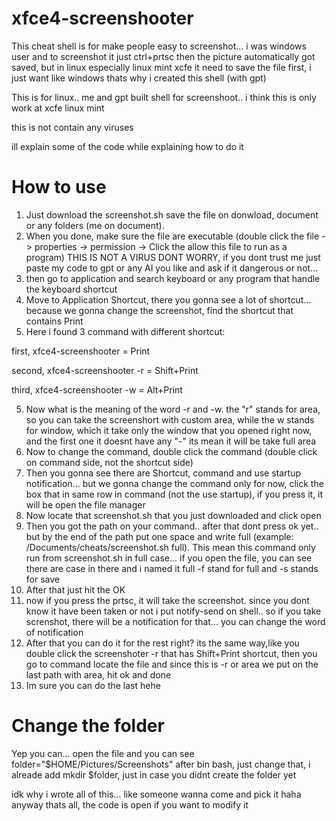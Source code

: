 # xfce4-screenshooter
This cheat shell is for make people easy to screenshot... i was windows user and to screenshot it just ctrl+prtsc then the picture automatically got saved, but in linux especially linux mint xcfe it need to save the file first, i just want like windows thats why i created this shell (with gpt)

This is for linux.. me and gpt built shell for screenshoot.. i think this is only work at xcfe linux mint

this is not contain any viruses

ill explain some of the code while explaining how to do it

# How to use 
1. Just download the screenshot.sh save the file on donwload, document or any folders (me on document).
2. When you done, make sure the file are executable (double click the file -> properties -> permission -> Click the allow this file to run as a program) THIS IS NOT A VIRUS DONT WORRY, if you dont trust me just paste my code to gpt or any AI you like and ask if it dangerous or not...
3. then go to application and search keyboard or any program that handle the keyboard shortcut
4. Move to Application Shortcut, there you gonna see a lot of shortcut... because we gonna change the screenshot, find the shortcut that contains Print
5. Here i found 3 command with different shortcut:

  first, xfce4-screenshooter = Print
  
  second, xfce4-screenshooter -r  = Shift+Print
  
  third, xfce4-screenshooter -w = Alt+Print

5. Now what is the meaning of the word -r and -w. the "r" stands for area, so you can take the screenshort with custom area, while the w stands for window, which it take only the window that you opened right now, and the first one it doesnt have any "-" its mean it will be take full area
6. Now to change the command, double click the command (double click on command side, not the shortcut side)
7. Then you gonna see there are Shortcut, command and use startup notification... but we gonna change the command only for now, click the box that in same row in command (not the use startup), if you press it, it will be open the file manager
8. Now locate that screenshot.sh that you just downloaded and click open
9. Then you got the path on your command.. after that dont press ok yet.. but by the end of the path put one space and write full (example: /Documents/cheats/screenshot.sh full). This mean this command only run from screenshot.sh in full case... if you open the file, you can see there are case in there and i named it full -f stand for full and -s stands for save
10. After that just hit the OK
11. now if you press the prtsc, it will take the screenshot. since you dont know it have been taken or not i put notify-send on shell.. so if you take screnshot, there will be a notification for that... you can change the word of notification
12. After that you can do it for the rest right? its the same way,like you double click the screenshoter -r that has Shift+Print shortcut, then you go to command locate the file and since this is -r or area we put on the last path with area, hit ok and done
13. Im sure you can do the last hehe

# Change the folder
Yep you can... open the file and you can see folder="$HOME/Pictures/Screenshots" after bin bash, just change that, i alreade add mkdir $folder, just in case you didnt create the folder yet



idk why i wrote all of this... like someone wanna come and pick it haha
anyway thats all, the code is open if you want to modify it
